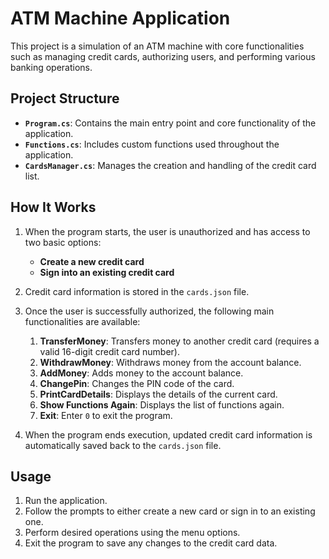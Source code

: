 # ATM Machine Application

This project is a simulation of an ATM machine with core functionalities such as managing credit cards, authorizing users, and performing various banking operations.

## Project Structure

- **`Program.cs`**: Contains the main entry point and core functionality of the application.
- **`Functions.cs`**: Includes custom functions used throughout the application.
- **`CardsManager.cs`**: Manages the creation and handling of the credit card list.

## How It Works

1. When the program starts, the user is unauthorized and has access to two basic options:
   - **Create a new credit card**
   - **Sign into an existing credit card**

2. Credit card information is stored in the `cards.json` file.

3. Once the user is successfully authorized, the following main functionalities are available:

   1. **TransferMoney**: Transfers money to another credit card (requires a valid 16-digit credit card number).
   2. **WithdrawMoney**: Withdraws money from the account balance.
   3. **AddMoney**: Adds money to the account balance.
   4. **ChangePin**: Changes the PIN code of the card.
   5. **PrintCardDetails**: Displays the details of the current card.
   6. **Show Functions Again**: Displays the list of functions again.
   7. **Exit**: Enter `0` to exit the program.

4. When the program ends execution, updated credit card information is automatically saved back to the `cards.json` file.

## Usage

1. Run the application.
2. Follow the prompts to either create a new card or sign in to an existing one.
3. Perform desired operations using the menu options.
4. Exit the program to save any changes to the credit card data.